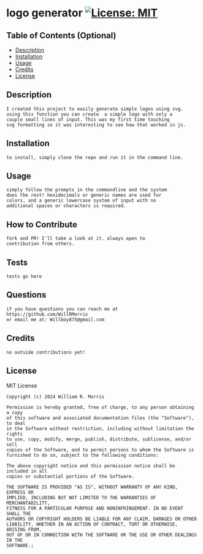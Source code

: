 # logo generator  [![License: MIT](https://img.shields.io/badge/License-MIT-yellow.svg)](https://opensource.org/licenses/MIT)
      


  ## Table of Contents (Optional)
  
  - [Description](#Descripton)
  - [Installation](#installation)
  - [Usage](#usage)
  - [Credits](#credits)
  - [License](#license)
  
  ## Description
    I created this project to easily generate simple logos using svg. 
    using this function you can create  a simple logo with only a 
    couple small lines of input. This was my first time touching 
    svg formatting so it was interesting to see how that worked in js.

  ## Installation
    to install, simply clone the repo and run it in the command line.

  ## Usage
    simply follow the prompts in the commandline and the system 
    does the rest! hexidecimals or generic names are used for 
    colors, and a generic lowercase system of input with no 
    additional spaces or characters is required.

  ## How to Contribute
    fork and PR! I'll take a look at it. always open to 
    contribution from others.

  ## Tests
    tests go here

  ## Questions
    if you have questions you can reach me at
    https://github.com/WillRMorris
    or email me at: Willboy875@gmail.com

  ## Credits
    no outside contributions yet!

  ## License
  MIT License

    Copyright (c) 2024 William R. Morris
    
    Permission is hereby granted, free of charge, to any person obtaining a copy
    of this software and associated documentation files (the "Software"), to deal
    in the Software without restriction, including without limitation the rights
    to use, copy, modify, merge, publish, distribute, sublicense, and/or sell
    copies of the Software, and to permit persons to whom the Software is
    furnished to do so, subject to the following conditions:
    
    The above copyright notice and this permission notice shall be included in all
    copies or substantial portions of the Software.
    
    THE SOFTWARE IS PROVIDED "AS IS", WITHOUT WARRANTY OF ANY KIND, EXPRESS OR
    IMPLIED, INCLUDING BUT NOT LIMITED TO THE WARRANTIES OF MERCHANTABILITY,
    FITNESS FOR A PARTICULAR PURPOSE AND NONINFRINGEMENT. IN NO EVENT SHALL THE
    AUTHORS OR COPYRIGHT HOLDERS BE LIABLE FOR ANY CLAIM, DAMAGES OR OTHER
    LIABILITY, WHETHER IN AN ACTION OF CONTRACT, TORT OR OTHERWISE, ARISING FROM,
    OUT OF OR IN CONNECTION WITH THE SOFTWARE OR THE USE OR OTHER DEALINGS IN THE
    SOFTWARE.;
  